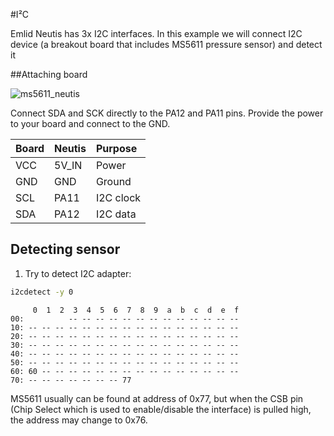 #I²C

Emlid Neutis has 3x I2C interfaces. In this example we will connect I2C device (a breakout board that includes MS5611 pressure sensor) and detect it

##Attaching board

![ms5611_neutis](../../img/examples/neutis_ms5611.png)</a>

Connect SDA and SCK directly to the PA12 and PA11 pins.
Provide the power to your board and connect to the GND.

|Board|Neutis|Purpose|
|:-|:-|:-|
| VCC | 5V_IN | Power|
| GND | GND | Ground|
| SCL | PA11 | I2C clock|
| SDA | PA12 | I2C data|

## Detecting sensor

1) Try to detect I2C adapter:

```bash
i2cdetect -y 0
```

```
     0  1  2  3  4  5  6  7  8  9  a  b  c  d  e  f
00:          -- -- -- -- -- -- -- -- -- -- -- -- --
10: -- -- -- -- -- -- -- -- -- -- -- -- -- -- -- --
20: -- -- -- -- -- -- -- -- -- -- -- -- -- -- -- --
30: -- -- -- -- -- -- -- -- -- -- -- -- -- -- -- --
40: -- -- -- -- -- -- -- -- -- -- -- -- -- -- -- --
50: -- -- -- -- -- -- -- -- -- -- -- -- -- -- -- --
60: 60 -- -- -- -- -- -- -- -- -- -- -- -- -- -- --
70: -- -- -- -- -- -- -- 77
```

MS5611 usually can be found at address of 0x77, but when the CSB pin (Chip Select which is used
to enable/disable the interface) is pulled high, the address may change to 0x76.

